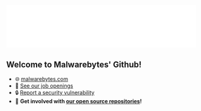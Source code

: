 [![Malwarebytes Logo](https://raw.githubusercontent.com/threat-down/.github/main/profile/corp_banner.png)](https://threatdown.com)

## Welcome to Malwarebytes' Github!

* :globe_with_meridians: [malwarebytes.com](https://malwarebytes.com)
* :handshake: [See our job openings](https://www.malwarebytes.com/jobs)
* :lock: [Report a security vulnerability](https://www.malwarebytes.com/secure)
* :open_hands: **Get involved with [our open source repositories](https://github.com/orgs/Malwarebytes/repositories)!**
